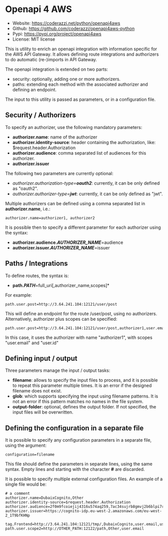 # Openapi 4 AWS 

* Website: https://coderazzi.net/python/openapi4aws
* Github: https://github.com/coderazzi/openapi4aws-python
* Pypi: https://pypi.org/project/openapi4aws
* License: MIT license

This is utility to enrich an openapi integration with information specific for the AWS API Gateway.
It allows defining route integrations and authorizers to do automatic (re-)imports in API Gateway.

The openapi integration is extended on two parts:
- security: optionally, adding one or more authorizers.
- paths: extending each method with the associated authorizer and defining an endpoint.

The input to this utility is passed as parameters, or in a configuration file.

## Security / Authorizers

To specify an authorizer, use the following mandatory parameters:
- **authorizer.name**: name of the authorizer
- **authorizer.identity-source**: header containing the authorization, like: $request.header.Authorization
- **authorizer.audience**: comma separated list of audiences for this authorizer.
- **authorizer.issuer**

The following two parameters are currently optional:
- *authorizer.authorization-type=**oauth2***: currently, it can be only defined as "oauth2".
- *authorizer.authorizer-type=**jwt***: currently, it can be only defined as "jwt".

Multiple authorizers can be defined using a comma separated list in **authorizer.name**, i.e.:

    authorizer.name=authorizer1, authorizer2

It is possible then to specify a different parameter for each authorizer using the syntax:

- **authorizer.audience.*AUTHORIZER_NAME***=audience
- **authorizer.issuer.*AUTHORIZER_NAME***=issuer

## Paths / Integrations

To define routes, the syntax is:

- **path.*PATH***=full_uri[,authorizer_name,scopes]*

For example:

    path.user.post=http://3.64.241.104:12121/user/post

This will define an endpoint for the route /user/post, using no authorizers. 
Alternatively, authorizer plus scopes can be specified:

    path.user.post=http://3.64.241.104:12121/user/post,authorizer1,user.email,user.id

In this case, it uses the authorizer with name "authorizer1", with scopes "user.email" and "user.id"

## Defining input / output 

Three parameters manage the input / output tasks:
- **filename**: allows to specify the input files to process, and it is possible to repeat this
parameter multiple times. It is an error if the designed filename does not exist.
- **glob**: which supports specifying the input using filename patterns. 
It is not an error if this pattern matches no names in the file system.
- **output-folder**: optional, defines the output folder. 
If not specified, the input files will be overwritten. 


## Defining the configuration in a separate file
It is possible to specify any configuration parameters in a separate file, using the argument:

    configuration=filename
    
This file should define the parameters in separate lines, using the same syntax.
Empty lines and starting with the character **#** are discarded.

It is possible to specify multiple external configuration files. An example of a single file would be:

    # a comment
    authorizer.name=DubaixCognito,Other
    authorizer.identity-source=$request.header.Authorization
    authorizer.audience=2f0m9fcoiejij4316u574aq259,7ac34sujrb8gmvj2b6blpi7ruu
    authorizer.issuer=https://cognito-idp.eu-west-2.amazonaws.com/eu-west-2_1T9bfKHNp

    tag.Frontend=http://3.64.241.104:12121/tmp/,DubaixCognito,user.email,user.id
    path.user.scope2=http://OTHER_PATH:12122/path,Other,user.email
